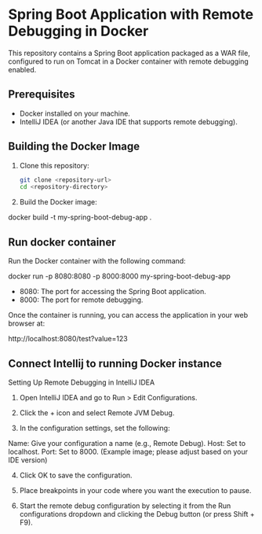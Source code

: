# Spring Boot Application with Remote Debugging in Docker

This repository contains a Spring Boot application packaged as a WAR file, configured to run on Tomcat in a Docker container with remote debugging enabled.

## Prerequisites

- Docker installed on your machine.
- IntelliJ IDEA (or another Java IDE that supports remote debugging).

## Building the Docker Image

1. Clone this repository:

   ```bash
   git clone <repository-url>
   cd <repository-directory>
    ```

2. Build the Docker image:

docker build -t my-spring-boot-debug-app .

## Run docker container
Run the Docker container with the following command:

docker run -p 8080:8080 -p 8000:8000 my-spring-boot-debug-app

- 8080: The port for accessing the Spring Boot application.
- 8000: The port for remote debugging.

Once the container is running, you can access the application in your web browser at:

http://localhost:8080/test?value=123

## Connect Intellij to running Docker instance

Setting Up Remote Debugging in IntelliJ IDEA
1. Open IntelliJ IDEA and go to Run > Edit Configurations.

2. Click the + icon and select Remote JVM Debug.

3. In the configuration settings, set the following:

Name: Give your configuration a name (e.g., Remote Debug).
Host: Set to localhost.
Port: Set to 8000.
(Example image; please adjust based on your IDE version)

4. Click OK to save the configuration.

5. Place breakpoints in your code where you want the execution to pause.

6. Start the remote debug configuration by selecting it from the Run configurations dropdown and clicking the Debug button (or press Shift + F9).